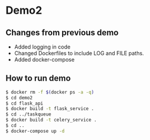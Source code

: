 # Demo2

## Changes from previous demo

- Added logging in code
- Changed Dockerfiles to include LOG and FILE paths.
- Added docker-compose

## How to run demo

```sh
$ docker rm -f $(docker ps -a -q)
$ cd demo2
$ cd flask_api
$ docker build -t flask_service .
$ cd ../taskqueue
$ docker build -t celery_service .
$ cd ..
$ docker-compose up -d
```
